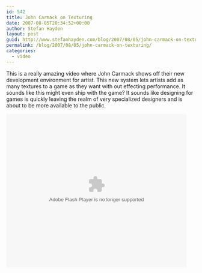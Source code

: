 ```yaml
---
id: 542
title: John Carmack on Texturing
date: 2007-08-05T20:34:52+00:00
author: Stefan Hayden
layout: post
guid: http://www.stefanhayden.com/blog/2007/08/05/john-carmack-on-texturing/
permalink: /blog/2007/08/05/john-carmack-on-texturing/
categories:
  - video
---
```

<p>This is a really amazing video where John Carmack shows off their new development environment for artist. This new system lets artists add as many textures to a game as they want with out effecting performance. It sounds like this might even ship with the game? It sounds like designing for games is quickly leaving the realm of very specialized designers and is about to be more available to the public.</p>
<object classid="clsid:d27cdb6e-ae6d-11cf-96b8-444553540000"  codebase="http://download.macromedia.com/pub/shockwave/cabs/flash/swflash.cab#version=8,0,0,0" id="gtembed" width="480" height="409">	<param name="allowScriptAccess" value="sameDomain" /> <param name="movie" value="http://www.gametrailers.com/remote_wrap.php?mid=23179"/> <param name="quality" value="high" /> <embed src="http://www.gametrailers.com/remote_wrap.php?mid=23179" swLiveConnect="true" name="gtembed" align="middle" allowScriptAccess="sameDomain" quality="high" pluginspage="http://www.macromedia.com/go/getflashplayer" type="application/x-shockwave-flash" width="480" height="409"></embed> </object>